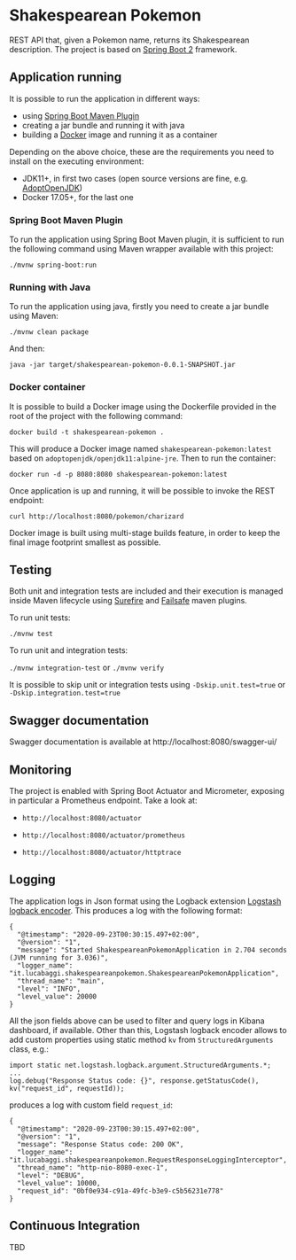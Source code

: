 # Shakespearean Pokemon

REST API that, given a Pokemon name, returns its Shakespearean description. 
The project is based on [Spring Boot 2](https://spring.io/projects/spring-boot) framework.

## Application running

It is possible to run the application in different ways:
* using [Spring Boot Maven Plugin](https://docs.spring.io/spring-boot/docs/current/maven-plugin/index.html) 
* creating a jar bundle and running it with java
* building a [Docker](https://www.docker.com/) image and running it as a container

Depending on the above choice, these are the requirements you need to install on the executing environment:
* JDK11+, in first two cases (open source versions are fine, e.g. [AdoptOpenJDK](https://adoptopenjdk.net/))
* Docker 17.05+, for the last one

### Spring Boot Maven Plugin

To run the application using Spring Boot Maven plugin, it is sufficient to run the following command using Maven wrapper available with this project:
```
./mvnw spring-boot:run
```

### Running with Java

To run the application using java, firstly you need to create a jar bundle using Maven:
```
./mvnw clean package
```

And then:
```
java -jar target/shakespearean-pokemon-0.0.1-SNAPSHOT.jar
```

### Docker container

It is possible to build a Docker image using the Dockerfile provided in the root of the project with the following command:
```
docker build -t shakespearean-pokemon .
```

This will produce a Docker image named `shakespearean-pokemon:latest` based on `adoptopenjdk/openjdk11:alpine-jre`. 
Then to run the container:
```
docker run -d -p 8080:8080 shakespearean-pokemon:latest
```


Once application is up and running, it will be possible to invoke the REST endpoint:
```
curl http://localhost:8080/pokemon/charizard
```

Docker image is built using multi-stage builds feature, in order to keep the final image footprint smallest as possible. 

## Testing

Both unit and integration tests are included and their execution is managed inside Maven lifecycle using [Surefire](http://maven.apache.org/surefire/maven-surefire-plugin/) and [Failsafe](http://maven.apache.org/surefire/maven-failsafe-plugin/) maven plugins.

To run unit tests:
```
./mvnw test
```

To run unit and integration tests:

`./mvnw integration-test` or `./mvnw verify`

It is possible to skip unit or integration tests using `-Dskip.unit.test=true` or `-Dskip.integration.test=true`

## Swagger documentation

Swagger documentation is available at http://localhost:8080/swagger-ui/

## Monitoring

The project is enabled with Spring Boot Actuator and Micrometer, exposing in particular a Prometheus endpoint. Take a look at:

* `http://localhost:8080/actuator`

* `http://localhost:8080/actuator/prometheus` 

* `http://localhost:8080/actuator/httptrace`

## Logging

The application logs in Json format using the Logback extension [Logstash logback encoder](https://github.com/logstash/logstash-logback-encoder). This produces a log with the following format:
```
{
  "@timestamp": "2020-09-23T00:30:15.497+02:00",
  "@version": "1",
  "message": "Started ShakespeareanPokemonApplication in 2.704 seconds (JVM running for 3.036)",
  "logger_name": "it.lucabaggi.shakespeareanpokemon.ShakespeareanPokemonApplication",
  "thread_name": "main",
  "level": "INFO",
  "level_value": 20000
}
```
All the json fields above can be used to filter and query logs in Kibana dashboard, if available. 
Other than this, Logstash logback encoder allows to add custom properties using static method `kv` from `StructuredArguments` class, e.g.:
```
import static net.logstash.logback.argument.StructuredArguments.*;
...
log.debug("Response Status code: {}", response.getStatusCode(), kv("request_id", requestId));
```
produces a log with custom field `request_id`:
```
{
  "@timestamp": "2020-09-23T00:30:15.497+02:00",
  "@version": "1",
  "message": "Response Status code: 200 OK",
  "logger_name": "it.lucabaggi.shakespeareanpokemon.RequestResponseLoggingInterceptor",
  "thread_name": "http-nio-8080-exec-1",
  "level": "DEBUG",
  "level_value": 10000,
  "request_id": "0bf0e934-c91a-49fc-b3e9-c5b56231e778"
}
```

## Continuous Integration

TBD